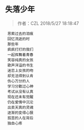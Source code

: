 # `失落少年`
     
> 作者：CZL  2018/5/27 18:18:47 

     思索过去的泪痕  
     回忆流逝的时
     那些年
     疯疯打打的我们
     一起挥舞着青春
     笑容纯真的女孩
     歌声洋溢的书生
     迷恋上女孩的吻
     却无法得到认肯
     伤心万分的人
     学习分散过心神
     考试从没有认真
     现在还未有觉醒
     仍在爱情中沉沦
     出卖天真的灵魂
     逐渐的变得心狠
     孤苦的人在背后
     独自心疼
    
    
